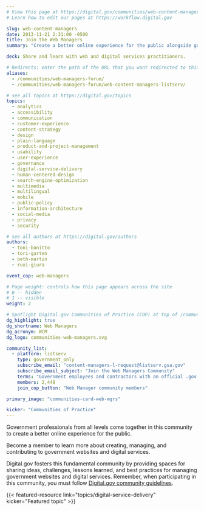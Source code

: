 ```yaml
---
# View this page at https://digital.gov/communities/web-content-managers
# Learn how to edit our pages at https://workflow.digital.gov

slug: web-content-managers
date: 2013-11-21 2:31:00 -0500
title: Join the Web Managers
summary: "Create a better online experience for the public alongside government web content managers."

deck: Share and learn with web and digital services practitioners.

# Redirects: enter the path of the URL that you want redirected to this page
aliases:
  - /communities/web-managers-forum/
  - /communities/web-managers-forum/web-content-managers-listserv/

# see all topics at https://digital.gov/topics
topics:
  - analytics
  - accessibility
  - communication
  - customer-experience
  - content-strategy
  - design
  - plain-language
  - product-and-project-management
  - usability
  - user-experience
  - governance
  - digital-service-delivery
  - human-centered-design
  - search-engine-optimization
  - multimedia
  - multilingual
  - mobile
  - public-policy
  - information-architecture
  - social-media
  - privacy
  - security

# see all authors at https://digital.gov/authors
authors:
  - toni-bonitto
  - tori-garten
  - beth-martin
  - ruxi-giura

event_cop: web-managers

# Page weight: controls how this page appears across the site
# 0 -- hidden
# 1 -- visible
weight: 2

# Spotlight Digital.gov Communities of Practice (COP) at top of /communities
dg_highlight: true
dg_shortname: Web Managers
dg_acronym: WCM
dg_logo: communities-web-managers.svg

community_list:
  - platform: listserv
    type: government_only
    subscribe_email: "content-managers-l-request@listserv.gsa.gov"
    subscribe_email_subject: "Join the Web Managers Community"
    terms: "Government employees and contractors with an official .gov or .mil email are eligible to join."
    members: 2,448
    join_cop_button: "Web Manager community members"

primary_image: "communities-card-web-mgrs"

kicker: "Communities of Practice"
---
```


Government professionals from all levels come together in this community to create a better online experience for the public.

Become a member to learn more about creating, managing, and contributing to government websites and digital services.

Digital.gov fosters this fundamental community by providing spaces for sharing ideas, challenges, lessons learned, and best practices for managing government websites and digital services. Remember, when participating in this community, you must follow [Digital.gov community guidelines](https://digital.gov/communities/community-guidelines/).

{{< featured-resource link="topics/digital-service-delivery" kicker="Featured topic" >}}
